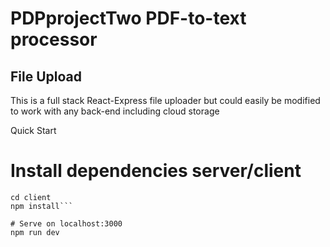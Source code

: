 # PDPprojectTwo PDF-to-text processor

## File Upload
This is a full stack React-Express file uploader but could easily be modified to work with any back-end including cloud storage

Quick Start
# Install dependencies server/client
```npm install
cd client
npm install```

# Serve on localhost:3000
npm run dev
